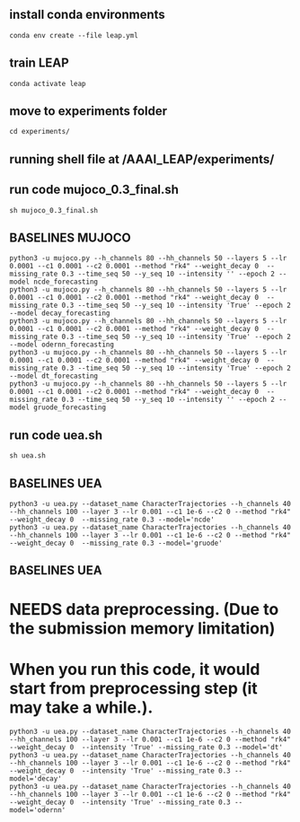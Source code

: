 
## install conda environments 

```
conda env create --file leap.yml 
```
## train LEAP 

```
conda activate leap

```
## move to experiments folder
```
cd experiments/

```
## running shell file at /AAAI_LEAP/experiments/

## run code mujoco_0.3_final.sh

```
sh mujoco_0.3_final.sh 
```

## BASELINES MUJOCO

```
python3 -u mujoco.py --h_channels 80 --hh_channels 50 --layers 5 --lr 0.0001 --c1 0.0001 --c2 0.0001 --method "rk4" --weight_decay 0  --missing_rate 0.3 --time_seq 50 --y_seq 10 --intensity '' --epoch 2 --model ncde_forecasting
python3 -u mujoco.py --h_channels 80 --hh_channels 50 --layers 5 --lr 0.0001 --c1 0.0001 --c2 0.0001 --method "rk4" --weight_decay 0  --missing_rate 0.3 --time_seq 50 --y_seq 10 --intensity 'True' --epoch 2 --model decay_forecasting
python3 -u mujoco.py --h_channels 80 --hh_channels 50 --layers 5 --lr 0.0001 --c1 0.0001 --c2 0.0001 --method "rk4" --weight_decay 0  --missing_rate 0.3 --time_seq 50 --y_seq 10 --intensity 'True' --epoch 2 --model odernn_forecasting
python3 -u mujoco.py --h_channels 80 --hh_channels 50 --layers 5 --lr 0.0001 --c1 0.0001 --c2 0.0001 --method "rk4" --weight_decay 0  --missing_rate 0.3 --time_seq 50 --y_seq 10 --intensity 'True' --epoch 2 --model dt_forecasting
python3 -u mujoco.py --h_channels 80 --hh_channels 50 --layers 5 --lr 0.0001 --c1 0.0001 --c2 0.0001 --method "rk4" --weight_decay 0  --missing_rate 0.3 --time_seq 50 --y_seq 10 --intensity '' --epoch 2 --model gruode_forecasting
```

## run code uea.sh

```
sh uea.sh 
```

## BASELINES UEA

```
python3 -u uea.py --dataset_name CharacterTrajectories --h_channels 40 --hh_channels 100 --layer 3 --lr 0.001 --c1 1e-6 --c2 0 --method "rk4" --weight_decay 0  --missing_rate 0.3 --model='ncde'
python3 -u uea.py --dataset_name CharacterTrajectories --h_channels 40 --hh_channels 100 --layer 3 --lr 0.001 --c1 1e-6 --c2 0 --method "rk4" --weight_decay 0  --missing_rate 0.3 --model='gruode'

```

## BASELINES UEA 
# NEEDS data preprocessing. (Due to the submission memory limitation)
# When you run this code, it would start from preprocessing step (it may take a while.).

```
python3 -u uea.py --dataset_name CharacterTrajectories --h_channels 40 --hh_channels 100 --layer 3 --lr 0.001 --c1 1e-6 --c2 0 --method "rk4" --weight_decay 0  --intensity 'True' --missing_rate 0.3 --model='dt'
python3 -u uea.py --dataset_name CharacterTrajectories --h_channels 40 --hh_channels 100 --layer 3 --lr 0.001 --c1 1e-6 --c2 0 --method "rk4" --weight_decay 0  --intensity 'True' --missing_rate 0.3 --model='decay'
python3 -u uea.py --dataset_name CharacterTrajectories --h_channels 40 --hh_channels 100 --layer 3 --lr 0.001 --c1 1e-6 --c2 0 --method "rk4" --weight_decay 0  --intensity 'True' --missing_rate 0.3 --model='odernn'
```
